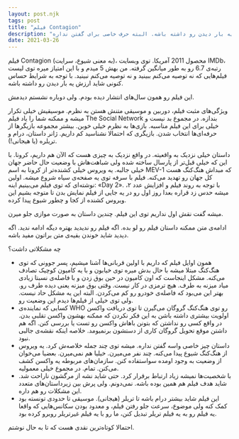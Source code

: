 ```yaml
---
layout: post.njk
tags: post
title: "فیلم Contagion"
description: "از جمله فیلم‌های مناسب این روزها. یه فیلم معمولی که شاید ارزش یه بار دیدن رو داشته باشه. البته حرف خاصی برای گفتن نداره."
date: 2021-03-26
---
```


فیلم Contagion (به معنی شیوع، سرایت)، محصول 2011 آمریکا.
توی وبسایت IMDb، رتبه‌ی 6.7 رو به طور میانگین گرفته. من بهش 5 میدم و با این امتیاز میره توی لیست فیلم‌هایی که نه توصیه می‌کنم ببینید
و نه توصیه می‌کنم نبینید. با توجه به شرایط حساس کنونی شاید ارزش یه بار دیدن رو داشته باشه.

این فیلم رو همون سال‌های انتشار دیده بودم. ولی دوباره نشستم دیدمش.

ویژگی‌های مثبت فیلم، دوربین و موسیقی متنش هستن به نظرم. موسیقیش خیلی تکرار میشه و ممکنه شما را یاد فیلم The Social Network بندازه.
در مجموع بد نیست و خیلی برای این فیلم مناسبه. بازی‌ها به نظرم خیلی خوبن. بیشتر مجموعه بازیگرها از حرفه‌ای‌ها انتخاب شدن. بازیگری که احتمالا نشناسید کم داریم.
ژانر داستان، درام و تریلره (یا هیجانی!).

داستان خیلی نزدیک به واقعیته. در واقع نزدیک به چیزی هست که الآن هم داریم، کرونا. با این که خیلی قبل‌تر از پارسال ساخته شده ولی
شباهت‌هاش با وضعیت حال حاضر جهان خیلی جالبه. یه ویروس خیلی کشنده‌تر از کرونا به اسم MEV-1 که مبداش هنگ‌کنگ هست کل جهان رو تهدید می‌کنه. فیلم با سرفه توی یه صفحه‌ی سیاه شروع میشه. اولین نوشته‌ای که توی فیلم می‌بینیم اینه: «Day 2». با توجه به روند فیلم و افزایش عدد ۲، میشه حدس زد قراره بعدا روز اول رو در یه جایی از فیلم نمایش بدن تا متوجه بشیم این ویروس کشنده از کجا و چطور شیوع پیدا کرده.

میشه گفت نقش اول نداریم توی این فیلم. چندین داستان به صورت موازی جلو میرن.


ادامه‌ی متن ممکنه داستان فیلم رو لو بده. اگه فیلم رو ندیدید بهتره دیگه ادامه ندید. اگه دیدید شاید خوندن بقیه‌ی متن براتون مفید باشه.

چه مشکلاتی داشت؟

- همون اوایل فیلم که داریم با اولین قربانی‌ها آشنا میشیم، پسر جوونی که توی هنگ‌کنگ مبتلا میشه با حال بدش میره توی خیابون و با یه کامیون کوچیک تصادف می‌کنه. مشکل اینجاست که اون کامیون در حین بوق زدن و با فاصله‌ی نسبتا زیادی میاد میزنه به طرف. هیچ ترمزی در کار نیست. وقتی بوق میزنه یعنی دیده طرف رو. بهتر این می‌بود که فاصله‌ی خودرو رو کم می‌کردن. البته این یه مشکل حاد نیست. ولی توی خیلی از فیلم‌ها دیدم این وضعیت رو.
- کسایی که نماینده‌ی WHO رو توی هنگ‌کنگ گروگان می‌گیرن تا توی دریافت واکسن اولویت بیشتری داشته باشن به این فکر نکردن که ممکنه بهشون واکسن تقلبی بدن. در واقع کسی رو نداشتن که بتونن باهاش واکسن رو تست یا بررسی کنن. اگه هم داشتن موقع تحویل گروگان کاری از دستشون برنمیومد. خلاصه اینکه نقشه‌ی جالبی نبود.
- داستان چیز خاصی واسه گفتن نداره. میشه توی چند جمله خلاصه‌ش کرد. یه ویروس از هنگ‌کنگ شیوع پیدا می‌کنه. چند نفر می‌میرن. خیلیا هم نمی‌میرن. بعضیا می‌خوان از وضعیت به وجود اومده سواستفاده کنن. سازمان‌های مربوطه یه واکسن کشف می‌کنن. تمام. در مجموع خیلی معمولیه.
- با شخصیت‌ها نمیشه زیاد ارتباط برقرار کرد. حتی شاید نشه از مرگشون ناراحت شد. شاید هدف فیلم هم همین بوده باشه. نمی‌دونم. ولی پرش بین زیرداستان‌های متعدد این مشکلات رو هم داره.
- این فیلم شاید بیشتر درام باشه تا تریلر (هیجانی). موسیقی تا حدودی تونسته بود کمک کنه ولی موضوع، سرعت جلو رفتن فیلم، و معدود بودن سکانس‌هایی که واقعا یه فیلم رو به یه فیلم تریلر تبدیل کنن، ما رو با یه فیلم غیرتریلر روبرو کرده بود.

احتمالا کوتاه‌ترین نقدی هست که تا به حال نوشتم.
